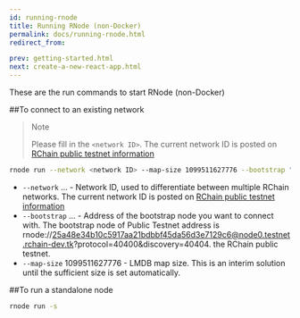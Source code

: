 ```yaml
---
id: running-rnode
title: Running RNode (non-Docker)
permalink: docs/running-rnode.html
redirect_from:

prev: getting-started.html
next: create-a-new-react-app.html
---
```

These are the run commands to start RNode (non-Docker)

##To connect to an existing network

>Note
>
> Please fill in the ``<network ID>``. The current network ID is posted on [RChain public testnet information](https://rchain.atlassian.net/wiki/spaces/CORE/pages/678756429/RChain+public+testnet+information)
```bash
rnode run --network <network ID> --map-size 1099511627776 --bootstrap "rnode://25a48e34b10c5917aa21bdbbf45da56d3e7129c6@node0.testnet.rchain-dev.tk?protocol=40400&discovery=40404"
```

* `--network` ... - Network ID, used to differentiate between multiple RChain networks. The current network ID is posted on [RChain public testnet information](https://rchain.atlassian.net/wiki/spaces/CORE/pages/678756429/RChain+public+testnet+information)
* `--bootstrap` ... - Address of the bootstrap node you want to connect with. The bootstrap node of Public Testnet address is
rnode://25a48e34b10c5917aa21bdbbf45da56d3e7129c6@node0.testnet.rchain-dev.tk?protocol=40400&discovery=40404.
the RChain public testnet.
* `--map-size` 1099511627776 - LMDB map size. This is an interim solution until the sufficient size is set automatically.

##To run a standalone node
```bash
rnode run -s
```


